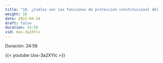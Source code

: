 ```yaml
---
title: "18. ¿Cuáles son las funciones de protección constitucional del Poder Judicial?"
weight: 18
date: 2022-04-24
draft: false
duration: 24:56
vid: Uos-3a2XYlc
---
```


Duración: 24:56

{{< youtube Uos-3a2XYlc >}}

